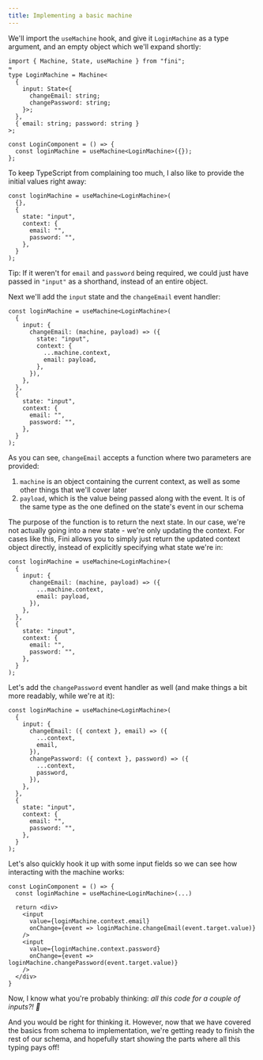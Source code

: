 ```yaml
---
title: Implementing a basic machine
---
```


We'll import the `useMachine` hook, and give it `LoginMachine` as a type argument, and an empty object which we'll expand shortly:

```tsx
import { Machine, State, useMachine } from "fini";
≈
type LoginMachine = Machine<
  {
    input: State<{
      changeEmail: string;
      changePassword: string;
    }>;
  },
  { email: string; password: string }
>;

const LoginComponent = () => {
  const loginMachine = useMachine<LoginMachine>({});
};
```

To keep TypeScript from complaining too much, I also like to provide the initial values right away:

```tsx
const loginMachine = useMachine<LoginMachine>(
  {},
  {
    state: "input",
    context: {
      email: "",
      password: "",
    },
  }
);
```

Tip: If it weren't for `email` and `password` being required, we could just have passed in `"input"` as a shorthand, instead of an entire object.

Next we'll add the `input` state and the `changeEmail` event handler:

```tsx
const loginMachine = useMachine<LoginMachine>(
  {
    input: {
      changeEmail: (machine, payload) => ({
        state: "input",
        context: {
          ...machine.context,
          email: payload,
        },
      }),
    },
  },
  {
    state: "input",
    context: {
      email: "",
      password: "",
    },
  }
);
```

As you can see, `changeEmail` accepts a function where two parameters are provided:

1. `machine` is an object containing the current context, as well as some other things that we'll cover later
2. `payload`, which is the value being passed along with the event. It is of the same type as the one defined on the state's event in our schema

The purpose of the function is to return the next state. In our case, we're not actually going into a new state - we're only updating the context. For cases like this, Fini allows you to simply just return the updated context object directly, instead of explicitly specifying what state we're in:

```tsx
const loginMachine = useMachine<LoginMachine>(
  {
    input: {
      changeEmail: (machine, payload) => ({
        ...machine.context,
        email: payload,
      }),
    },
  },
  {
    state: "input",
    context: {
      email: "",
      password: "",
    },
  }
);
```

Let's add the `changePassword` event handler as well (and make things a bit more readably, while we're at it):

```tsx
const loginMachine = useMachine<LoginMachine>(
  {
    input: {
      changeEmail: ({ context }, email) => ({
        ...context,
        email,
      }),
      changePassword: ({ context }, password) => ({
        ...context,
        password,
      }),
    },
  },
  {
    state: "input",
    context: {
      email: "",
      password: "",
    },
  }
);
```

Let's also quickly hook it up with some input fields so we can see how interacting with the machine works:

```tsx
const LoginComponent = () => {
  const loginMachine = useMachine<LoginMachine>(...)

  return <div>
    <input
      value={loginMachine.context.email}
      onChange={event => loginMachine.changeEmail(event.target.value)}
    />
    <input
      value={loginMachine.context.password}
      onChange={event => loginMachine.changePassword(event.target.value)}
    />
  </div>
}
```

Now, I know what you're probably thinking: _all this code for a couple of inputs?! 🤯_

And you would be right for thinking it. However, now that we have covered the basics from schema to implementation, we're getting ready to finish the rest of our schema, and hopefully start showing the parts where all this typing pays off!
